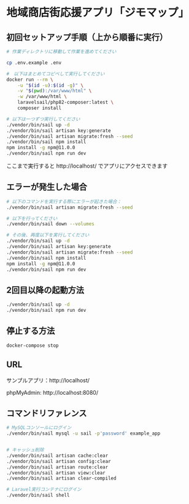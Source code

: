 # 地域商店街応援アプリ「ジモマップ」

## 初回セットアップ手順（上から順番に実行）

```sh
# 作業ディレクトリに移動して作業を進めてください 

cp .env.example .env

#　以下はまとめてコピペして実行してください
docker run --rm \
    -u "$(id -u):$(id -g)" \
    -v "$(pwd):/var/www/html" \
    -w /var/www/html \
    laravelsail/php82-composer:latest \
    composer install

# 以下は一つずつ実行してください
./vendor/bin/sail up -d
./vendor/bin/sail artisan key:generate
./vendor/bin/sail artisan migrate:fresh --seed
./vendor/bin/sail npm install
npm install -g npm@11.0.0
./vendor/bin/sail npm run dev
```

ここまで実行すると http://localhost/ でアプリにアクセスできます

## エラーが発生した場合

```sh
# 以下のコマンドを実行する際にエラーが起きた場合：
./vendor/bin/sail artisan migrate:fresh --seed

# 以下を行ってください
./vendor/bin/sail down --volumes

# その後、再度以下を実行してください
./vendor/bin/sail up -d
./vendor/bin/sail artisan key:generate
./vendor/bin/sail artisan migrate:fresh --seed
./vendor/bin/sail npm install
npm install -g npm@11.0.0
./vendor/bin/sail npm run dev
```




## 2回目以降の起動方法

```sh
./vender/bin/sail up -d
./vendor/bin/sail npm run dev
```

## 停止する方法

```sh
docker-compose stop
```

## URL
サンプルアプリ：http://localhost/

phpMyAdmin: http://localhost:8080/

## コマンドリファレンス

```sh
# MySQLコンソールにログイン
./vendor/bin/sail mysql -u sail -p'password' example_app


# キャッシュ削除
./vendor/bin/sail artisan cache:clear
./vendor/bin/sail artisan config:clear
./vendor/bin/sail artisan route:clear
./vendor/bin/sail artisan view:clear
./vendor/bin/sail artisan clear-compiled

# Laravel実行コンテナにログイン
./vendor/bin/sail shell

```
